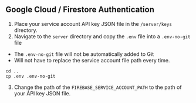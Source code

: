 ## Google Cloud / Firestore Authentication
1. Place your service account API key JSON file in the `/server/keys` directory.
2. Navigate to the `server` directory and copy the `.env` file into a `.env-no-git` file
  * The `.env-no-git` file will not be automatically added to Git
  * Will not have to replace the service account file path every time.
```
cd ..
cp .env .env-no-git
```
3. Change the path of the `FIREBASE_SERVICE_ACCOUNT_PATH` to the path of your API key JSON file.

